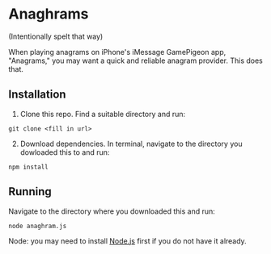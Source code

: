 # Anaghrams
(Intentionally spelt that way)

When playing anagrams on iPhone's iMessage GamePigeon app, "Anagrams," you may want a quick and reliable anagram provider. This does that.

## Installation
1. Clone this repo. Find a suitable directory and run:
```
git clone <fill in url>
```

2. Download dependencies. In terminal, navigate to the directory you dowloaded this to and run:
```
npm install
```

## Running
Navigate to the directory where you downloaded this and run:
```
node anaghram.js
```
Node: you may need to install [Node.js](https://nodejs.org/en/download) first if you do not have it already.